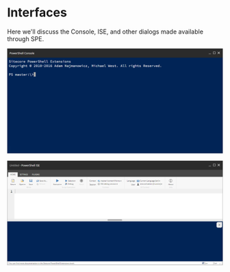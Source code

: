 # Interfaces

Here we'll discuss the Console, ISE, and other dialogs made available through SPE.

![The Sitecore PowerShell Console is a command line interface that many power users find great for quickly running commands.](../.gitbook/assets/cli-empty.png)

![The Sitecore PowerShell ISE is a scripting interface for running commands and authoring scripts.](../.gitbook/assets/ise-empty.png)
